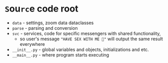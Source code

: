 # `S`ou`rc`e code root

- `data` - settings, zoom data dataclasses
- `parse` - parsing and conversion
- `svc` - services, code for specific messengers with shared functionality,
    - so user's message `"HAVE SEX WITH ME 🥺"` will output the same result everywhere
- `__init__.py` - global variables and objects, initializations and etc.
- `__main__.py` - where program starts executing

